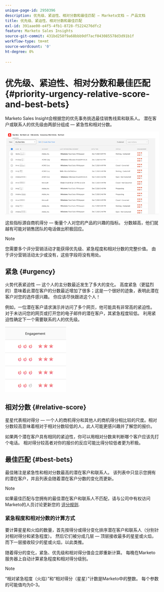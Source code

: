 ```yaml
---
unique-page-id: 2950396
description: 优先级、紧迫性、相对分数和最佳匹配 — Marketo文档 — 产品文档
title: 优先级、紧迫性、相对分数和最佳匹配
exl-id: 391aae00-e4f5-4fb1-8728-f5224276dfc2
feature: Marketo Sales Insights
source-git-commit: 431bd258f9a68bbb9df7acf043085578d3d91b1f
workflow-type: tm+mt
source-wordcount: '0'
ht-degree: 0%

---
```


# 优先级、紧迫性、相对分数和最佳匹配 {#priority-urgency-relative-score-and-best-bets}

Marketo Sales Insight会根据您的优先事务挑选最佳销售线索和联系人。 潜在客户或联系人的优先级由两部分组成 — 紧急性和相对分数。

![](assets/priority-urgency-relative-score-and-best-bets-1.png)

这些指标源自商机得分 — 衡量个人对您的产品的兴趣的指标。 分数越高，他们就越有可能对销售团队的电话做出积极回应。

>[!NOTE]
>
>您需要多个评分营销活动才能获得优先级、紧急程度和相对分数的完整价值。  由于评分营销活动太少或没有，这些字段将没有用处。

## 紧急 {#urgency}

火势代表紧迫性 — 这个人的主分数最近发生了多大的变化。 高度紧急（更猛烈的）意味着此潜在客户的分数最近增加了很多；这是一个很好的迹象，表明此潜在客户对您的选件感兴趣。 你应该尽快跟进这个人！

例如，一位潜在客户请求演示并访问了多个网页，他可能具有非常高的紧迫性。 对于未访问您的网页或打开您的电子邮件的潜在客户，其紧急程度较低。 利用紧迫性确定下一个需要联系的人的优先级。

![](assets/priority-urgency-relative-score-and-best-bets-2.png)

## 相对分数 {#relative-score}

星星代表相对得分 — 一个人的商机得分和其他人的商机得分相比较的尺度。相对分数较高意味着相对于相对分数较低的人，此人可能更感兴趣并了解您的报价。

如果两个潜在客户具有相同的紧迫性，你可以用相对分数来判断哪个客户应该先打个电话。 相对得分较高者对你的报价的反应可能比得分较低者更为积极。

## 最佳匹配 {#best-bets}

最佳赌注是紧急性和相对分数最高的潜在客户和联系人。 该列表中只显示您拥有的潜在客户，并且列表会随着潜在客户分数的变化而更新。

>[!NOTE]
>
>如果最佳匹配与您拥有的最佳潜在客户和联系人不匹配，请与公司中有权访问Marketo的人员讨论更新您的 [评分规则](/help/marketo/getting-started/quick-wins/simple-scoring.md).

### 紧急程度和相对分数的计算方式

要计算星星和火焰的数量，首先按得分或得分变化排序潜在客户和联系人（分别针对相对得分和紧急程度）。 然后它们被分成几层 — 顶层接收最多的星星或火焰，而下一层接收较少的星或火焰，以此类推。

随着得分的变化，紧急、优先级和相对得分值会立即重新计算。 每晚在Marketo服务器上自动计算紧急程度和相对得分级别。

>[!NOTE]
>
>“相对紧急程度（火焰）”和“相对得分（星星）”计数是Marketo中的整数。 每个参数的可能值均为0-3。
